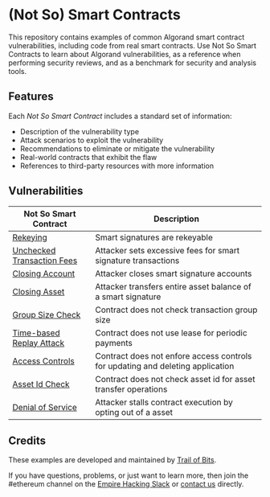 # (Not So) Smart Contracts

This repository contains examples of common Algorand smart contract vulnerabilities, including code from real smart contracts. Use Not So Smart Contracts to learn about Algorand vulnerabilities, as a reference when performing security reviews, and as a benchmark for security and analysis tools.

## Features

Each _Not So Smart Contract_ includes a standard set of information:

* Description of the vulnerability type
* Attack scenarios to exploit the vulnerability
* Recommendations to eliminate or mitigate the vulnerability
* Real-world contracts that exhibit the flaw
* References to third-party resources with more information

## Vulnerabilities

| Not So Smart Contract | Description |
| --- | --- |
| [Rekeying](rekeying) | Smart signatures are rekeyable |
| [Unchecked Transaction Fees](unchecked_transaction_fee) | Attacker sets excessive fees for smart signature transactions |
| [Closing Account](closing_account) | Attacker closes smart signature accounts |
| [Closing Asset](closing_asset) | Attacker transfers entire asset balance of a smart signature |
| [Group Size Check](group_size_check) | Contract does not check transaction group size |
| [Time-based Replay Attack](time_based_replay_attack) | Contract does not use lease for periodic payments |
| [Access Controls](access_controls) | Contract does not enfore access controls for updating and deleting application | 
| [Asset Id Check](asset_id_check) | Contract does not check asset id for asset transfer operations |
| [Denial of Service](denial_of_service) | Attacker stalls contract execution by opting out of a asset |

## Credits

These examples are developed and maintained by [Trail of Bits](https://www.trailofbits.com/).

If you have questions, problems, or just want to learn more, then join the #ethereum channel on the [Empire Hacking Slack](https://empireslacking.herokuapp.com/) or [contact us](https://www.trailofbits.com/contact/) directly.
